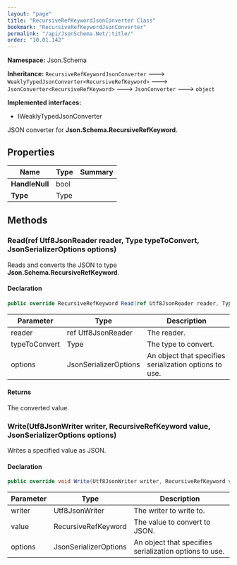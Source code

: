 ```yaml
---
layout: "page"
title: "RecursiveRefKeywordJsonConverter Class"
bookmark: "RecursiveRefKeywordJsonConverter"
permalink: "/api/JsonSchema.Net/:title/"
order: "10.01.142"
---
```

**Namespace:** Json.Schema

**Inheritance:**
`RecursiveRefKeywordJsonConverter`
 🡒 
`WeaklyTypedJsonConverter<RecursiveRefKeyword>`
 🡒 
`JsonConverter<RecursiveRefKeyword>`
 🡒 
`JsonConverter`
 🡒 
`object`

**Implemented interfaces:**

- IWeaklyTypedJsonConverter

JSON converter for **Json.Schema.RecursiveRefKeyword**.

## Properties

| Name | Type | Summary |
|---|---|---|
| **HandleNull** | bool |  |
| **Type** | Type |  |

## Methods

### Read(ref Utf8JsonReader reader, Type typeToConvert, JsonSerializerOptions options)

Reads and converts the JSON to type **Json.Schema.RecursiveRefKeyword**.

#### Declaration

```c#
public override RecursiveRefKeyword Read(ref Utf8JsonReader reader, Type typeToConvert, JsonSerializerOptions options)
```

| Parameter | Type | Description |
|---|---|---|
| reader | ref Utf8JsonReader | The reader. |
| typeToConvert | Type | The type to convert. |
| options | JsonSerializerOptions | An object that specifies serialization options to use. |


#### Returns

The converted value.

### Write(Utf8JsonWriter writer, RecursiveRefKeyword value, JsonSerializerOptions options)

Writes a specified value as JSON.

#### Declaration

```c#
public override void Write(Utf8JsonWriter writer, RecursiveRefKeyword value, JsonSerializerOptions options)
```

| Parameter | Type | Description |
|---|---|---|
| writer | Utf8JsonWriter | The writer to write to. |
| value | RecursiveRefKeyword | The value to convert to JSON. |
| options | JsonSerializerOptions | An object that specifies serialization options to use. |


